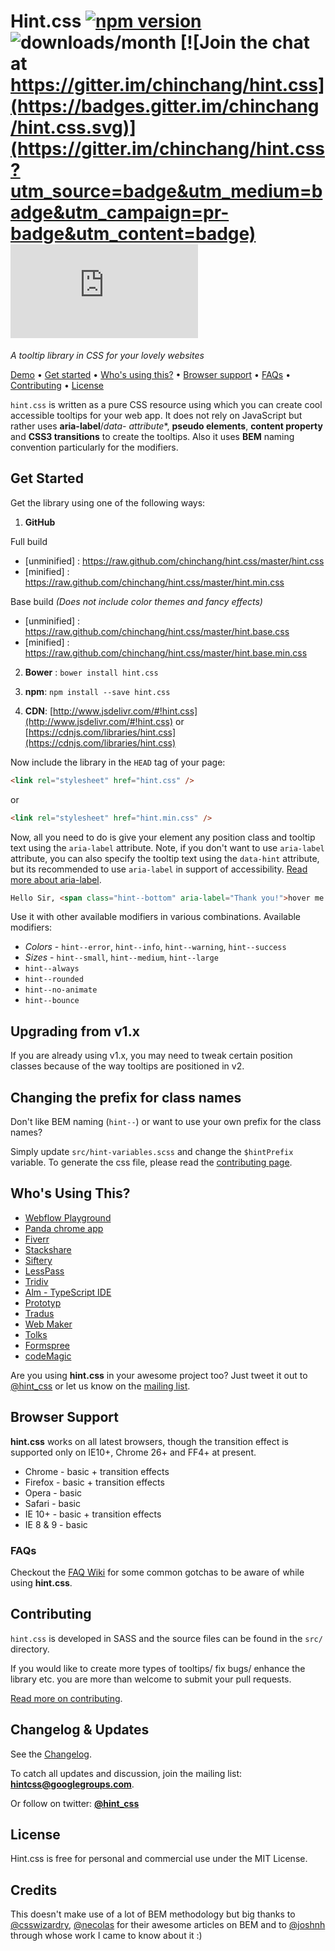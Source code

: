 # Hint.css [![npm version](https://badge.fury.io/js/hint.css.svg)](https://badge.fury.io/js/hint.css) ![downloads/month](https://img.shields.io/npm/dm/hint.css.svg) [![Join the chat at https://gitter.im/chinchang/hint.css](https://badges.gitter.im/chinchang/hint.css.svg)](https://gitter.im/chinchang/hint.css?utm_source=badge&utm_medium=badge&utm_campaign=pr-badge&utm_content=badge) ![gzip size](http://img.badgesize.io/https://unpkg.com/hint.css/hint.min.css?compression=gzip&label=gzip%20size)
*A tooltip library in CSS for your lovely websites*

[Demo](https://kushagra.dev/lab/hint/) • [Get started](#get-started) • [Who's using this?](#whos-using-this) • [Browser support](#browser-support) • [FAQs](#faqs) • [Contributing](#contributing) • [License](#license)

`hint.css` is written as a pure CSS resource using which you can create cool accessible tooltips for your web app. It does not rely on JavaScript but rather uses **aria-label**/**data-* attribute**, **pseudo elements**, **content property** and **CSS3 transitions** to create the tooltips. Also it uses **BEM** naming convention particularly for the modifiers.



## Get Started

Get the library using one of the following ways:

1. **GitHub**

 Full build
 - [unminified] : https://raw.github.com/chinchang/hint.css/master/hint.css
 - [minified] : https://raw.github.com/chinchang/hint.css/master/hint.min.css

 Base build *(Does not include color themes and fancy effects)*
 - [unminified] : https://raw.github.com/chinchang/hint.css/master/hint.base.css
 - [minified] : https://raw.github.com/chinchang/hint.css/master/hint.base.min.css

2. **Bower** : `bower install hint.css`

3. **npm**: `npm install --save hint.css`

4. **CDN**: [http://www.jsdelivr.com/#!hint.css](http://www.jsdelivr.com/#!hint.css) or [https://cdnjs.com/libraries/hint.css](https://cdnjs.com/libraries/hint.css)

Now include the library in the ``HEAD`` tag of your page:

```html
<link rel="stylesheet" href="hint.css" />
```
or

```html
<link rel="stylesheet" href="hint.min.css" />
```

Now, all you need to do is give your element any position class and tooltip text using the `aria-label` attribute.
Note, if you don't want to use `aria-label` attribute, you can also specify the tooltip text using the `data-hint` attribute, but its recommended to use `aria-label` in support of accessibility. [Read more about aria-label](https://webaccessibility.withgoogle.com/unit?unit=6&lesson=10).


```html
Hello Sir, <span class="hint--bottom" aria-label="Thank you!">hover me.</span>
```

Use it with other available modifiers in various combinations. Available modifiers:
- *Colors* - `hint--error`, `hint--info`, `hint--warning`, `hint--success`
- *Sizes* - `hint--small`, `hint--medium`, `hint--large`
- `hint--always`
- `hint--rounded`
- `hint--no-animate`
- `hint--bounce`

## Upgrading from v1.x

If you are already using v1.x, you may need to tweak certain position classes because of the way tooltips are positioned in v2.

## Changing the prefix for class names

Don't like BEM naming (`hint--`) or want to use your own prefix for the class names?

Simply update `src/hint-variables.scss` and change the `$hintPrefix` variable.
To generate the css file, please read the [contributing page](./CONTRIBUTING.md).

## Who's Using This?
- [Webflow Playground](http://playground.webflow.com/)
- [Panda chrome app](http://usepanda.com/)
- [Fiverr](https://www.fiverr.com/)
- [Stackshare](http://stackshare.io/)
- [Siftery](https://siftery.com/)
- [LessPass](https://lesspass.com/#/)
- [Tridiv](http://tridiv.com/)
- [Alm - TypeScript IDE](http://alm.tools/)
- [Prototyp](http://prototyp.in/)
- [Tradus](http://tradus.com/)
- [Web Maker](https://webmakerapp.com)
- [Tolks](https://tolks.io)
- [Formspree](http://formspree.io/)
- [codeMagic](http://codemagic.gr/)

Are you using **hint.css** in your awesome project too? Just tweet it out to [@hint_css](https://twitter.com/hint_css) or let us know on the [mailing list](mailto:hintcss@googlegroups.com).

## Browser Support
**hint.css** works on all latest browsers, though the transition effect is supported only on IE10+, Chrome 26+ and FF4+ at present.

- Chrome - basic + transition effects
- Firefox - basic + transition effects
- Opera - basic
- Safari - basic
- IE 10+ - basic + transition effects
- IE 8 & 9 - basic

### FAQs

Checkout the [FAQ Wiki](https://github.com/chinchang/hint.css/wiki/Frequently-Asked-Questions) for some common gotchas to be aware of while using **hint.css**.

## Contributing
`hint.css` is developed in SASS and the source files can be found in the `src/` directory.

If you would like to create more types of tooltips/ fix bugs/ enhance the library etc. you are more than welcome to submit your pull requests.

[Read more on contributing](./CONTRIBUTING.md).

## Changelog & Updates
See the [Changelog](https://github.com/chinchang/hint.css/wiki/Changelog).

To catch all updates and discussion, join the mailing list: [**hintcss@googlegroups.com**](https://groups.google.com/forum/?fromgroups=#!forum/hintcss).

Or follow on twitter: [**@hint_css**](https://twitter.com/hint_css)

## License

Hint.css is free for personal and commercial use under the MIT License.

## Credits
This doesn't make use of a lot of BEM methodology but big thanks to [@csswizardry](https://twitter.com/csswizardry), [@necolas](https://twitter.com/necolas) for their awesome articles on BEM and to [@joshnh](https://twitter.com/_joshnh) through whose work I came to know about it :)
